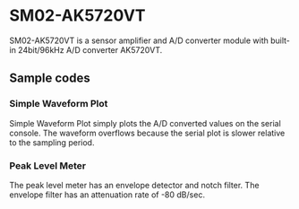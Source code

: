 SM02-AK5720VT
=============

SM02-AK5720VT is a sensor amplifier and A/D converter module with built-in 24bit/96kHz A/D converter AK5720VT.

## Sample codes

### Simple Waveform Plot

Simple Waveform Plot simply plots the A/D converted values on the serial console. The waveform overflows because the serial plot is slower relative to the sampling period.

### Peak Level Meter

The peak level meter has an envelope detector and notch filter. The envelope filter has an attenuation rate of -80 dB/sec.
